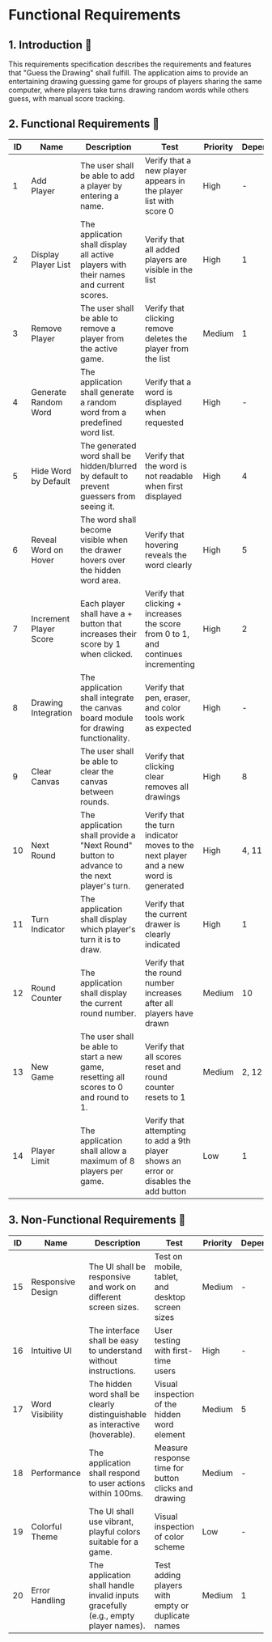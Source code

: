 # Functional Requirements

## 1. Introduction 📘
This requirements specification describes the requirements and features that "Guess the Drawing" shall fulfill. The application aims to provide an entertaining drawing guessing game for groups of players sharing the same computer, where players take turns drawing random words while others guess, with manual score tracking.

## 2. Functional Requirements 🔧

| ID | Name | Description | Test | Priority | Dependencies | Status |
|---|---|---|---|---|---|---|
| 1 | Add Player | The user shall be able to add a player by entering a name. | Verify that a new player appears in the player list with score 0 | High | - | Implemented ✅ |
| 2 | Display Player List | The application shall display all active players with their names and current scores. | Verify that all added players are visible in the list | High | 1 | Implemented ✅ |
| 3 | Remove Player | The user shall be able to remove a player from the active game. | Verify that clicking remove deletes the player from the list | Medium | 1 | Implemented ✅ |
| 4 | Generate Random Word | The application shall generate a random word from a predefined word list. | Verify that a word is displayed when requested | High | - | Implemented ✅ |
| 5 | Hide Word by Default | The generated word shall be hidden/blurred by default to prevent guessers from seeing it. | Verify that the word is not readable when first displayed | High | 4 | Implemented ✅ |
| 6 | Reveal Word on Hover | The word shall become visible when the drawer hovers over the hidden word area. | Verify that hovering reveals the word clearly | High | 5 | Implemented ✅ |
| 7 | Increment Player Score | Each player shall have a + button that increases their score by 1 when clicked. | Verify that clicking + increases the score from 0 to 1, and continues incrementing | High | 2 | Implemented ✅ |
| 8 | Drawing Integration | The application shall integrate the canvas board module for drawing functionality. | Verify that pen, eraser, and color tools work as expected | High | - | Implemented ✅ |
| 9 | Clear Canvas | The user shall be able to clear the canvas between rounds. | Verify that clicking clear removes all drawings | High | 8 | Implemented ✅ |
| 10 | Next Round | The application shall provide a "Next Round" button to advance to the next player's turn. | Verify that the turn indicator moves to the next player and a new word is generated | High | 4, 11 | Not Implemented ⏳ |
| 11 | Turn Indicator | The application shall display which player's turn it is to draw. | Verify that the current drawer is clearly indicated | High | 1 | Not Implemented ⏳ |
| 12 | Round Counter | The application shall display the current round number. | Verify that the round number increases after all players have drawn | Medium | 10 | Not Implemented ⏳ |
| 13 | New Game | The user shall be able to start a new game, resetting all scores to 0 and round to 1. | Verify that all scores reset and round counter resets to 1 | Medium | 2, 12 | Not Implemented ⏳ |
| 14 | Player Limit | The application shall allow a maximum of 8 players per game. | Verify that attempting to add a 9th player shows an error or disables the add button | Low | 1 | Not Implemented ⏳ |

## 3. Non-Functional Requirements 🌟

| ID | Name | Description | Test | Priority | Dependencies | Status |
|---|---|---|---|---|---|---|
| 15 | Responsive Design | The UI shall be responsive and work on different screen sizes. | Test on mobile, tablet, and desktop screen sizes | Medium | - | Not Implemented ⏳ |
| 16 | Intuitive UI | The interface shall be easy to understand without instructions. | User testing with first-time users | High | - | Not Implemented ⏳ |
| 17 | Word Visibility | The hidden word shall be clearly distinguishable as interactive (hoverable). | Visual inspection of the hidden word element | Medium | 5 | Not Implemented ⏳ |
| 18 | Performance | The application shall respond to user actions within 100ms. | Measure response time for button clicks and drawing | Medium | - | Not Implemented ⏳ |
| 19 | Colorful Theme | The UI shall use vibrant, playful colors suitable for a game. | Visual inspection of color scheme | Low | - | Not Implemented ⏳ |
| 20 | Error Handling | The application shall handle invalid inputs gracefully (e.g., empty player names). | Test adding players with empty or duplicate names | Medium | 1 | Not Implemented ⏳ |